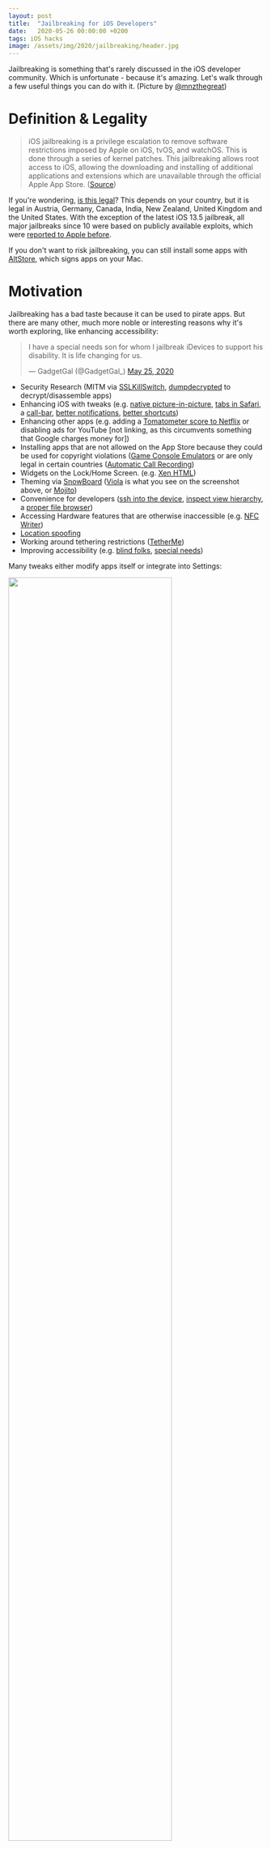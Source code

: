 ```yaml
---
layout: post
title:  "Jailbreaking for iOS Developers"
date:   2020-05-26 00:00:00 +0200
tags: iOS hacks
image: /assets/img/2020/jailbreaking/header.jpg
---
```


<style type="text/css">
div.post-content > img:first-child { width:50% !important; }
</style>

Jailbreaking is something that's rarely discussed in the iOS developer community. Which is unfortunate - because it's amazing. Let's walk through a few useful things you can do with it. (Picture by [@mnzthegreat](https://twitter.com/mnzthegreat/status/1264848209735585792))

# Definition & Legality

>iOS jailbreaking is a privilege escalation to remove software restrictions imposed by Apple on iOS, tvOS, and watchOS. This is done through a series of kernel patches. This jailbreaking allows root access to iOS, allowing the downloading and installing of additional applications and extensions which are unavailable through the official Apple App Store. ([Source](https://www.techacrobat.com/ios-12-4-unc0ver-jailbreak/))

If you're wondering, [is this legal](https://en.wikipedia.org/wiki/IOS_jailbreaking#Legality)? This depends on your country, but it is legal in Austria, Germany, Canada, India, New Zealand, United Kingdom and the United States. With the exception of the latest iOS 13.5 jailbreak, all major jailbreaks since 10 were based on publicly available exploits, which were [reported to Apple before](https://twitter.com/helthydriver/status/1265030817618767875?s=21).

If you don't want to risk jailbreaking, you can still install some apps with [AltStore](https://altstore.io/), which signs apps on your Mac.

# Motivation

Jailbreaking has a bad taste because it can be used to pirate apps. But there are many other, much more noble or interesting reasons why it's worth exploring, like enhancing accessibility:

<blockquote class="twitter-tweet" data-conversation="none"><p lang="en" dir="ltr">I have a special needs son for whom I jailbreak iDevices to support his disability. It is life changing for us.</p>&mdash; GadgetGal (@GadgetGal_) <a href="https://twitter.com/GadgetGal_/status/1264952195402723328?ref_src=twsrc%5Etfw">May 25, 2020</a></blockquote> <script async src="https://platform.twitter.com/widgets.js" charset="utf-8"></script>

- Security Research (MITM via [SSLKillSwitch](https://github.com/nabla-c0d3/ssl-kill-switch2), [dumpdecrypted](https://github.com/stefanesser/dumpdecrypted) to decrypt/disassemble apps)
- Enhancing iOS with tweaks (e.g. [native picture-in-picture](https://repo.packix.com/package/codes.rambo.ipadify/), [tabs in Safari](https://repo.twickd.com/package/com.twickd.minazuki.safari-electro-2), a [call-bar](https://www.idownloadblog.com/2019/03/06/callbar-xs-brings-everyones-favorite-phone-call-centric-jailbreak-tweak-to-ios-12/), [better notifications](https://www.idownloadblog.com/2019/02/25/notifica/), [better shortcuts](http://cydia.saurik.com/package/com.ethanrdoesmc.truecuts/))
- Enhancing other apps (e.g. adding a [Tomatometer score to Netflix](https://repo.packix.com/package/org.packix.flixenhancer/) or disabling ads for YouTube [not linking, as this circumvents something that Google charges money for])
- Installing apps that are not allowed on the App Store because they could be used for copyright violations ([Game Console Emulators](https://tweak-box.com/delta/) or are only legal in certain countries ([Automatic Call Recording](http://ioscallrecorder.com/))
- Widgets on the Lock/Home Screen. (e.g. [Xen HTML](https://xenpublic.incendo.ws/))
- Theming via [SnowBoard](https://repo.packix.com/package/com.spark.snowboard/) ([Viola](https://repo.packix.com/package/com.bousrih.viola/) is what you see on the screenshot above, or [Mojito](https://repo.packix.com/package/eu.bednarz.eyeris/))
- Convenience for developers ([ssh into the device](https://twitter.com/develobile/status/1264656302195818497?s=21), [inspect view hierarchy](https://github.com/Flipboard/FLEX), a [proper file browser](http://cydia.saurik.com/package/com.tigisoftware.filza/))
- Accessing Hardware features that are otherwise inaccessible (e.g. [NFC Writer](http://cydia.saurik.com/package/net.limneos.nfcwriterx/))
- [Location spoofing](https://www.reddit.com/r/jailbreak/comments/dzdzgg/tutorial_nepetas_relocate_guide_on_1322/)
- Working around tethering restrictions ([TetherMe](http://cydia.saurik.com/package/net.tetherme.tetherme8/))
- Improving accessibility (e.g. [blind folks](https://twitter.com/devinprater/status/1264962317609046017), [special needs](https://twitter.com/GadgetGal_/status/1264962311229333504?s=20))

Many tweaks either modify apps itself or integrate into Settings:

<img src="/assets/img/2020/jailbreaking/settings.jpg" width="80%">

Beware: some apps (like banking) might include a jailbreak detection and won't work if they detect Cydia. However this also can be circumvented with the right tweak.

# State of Jailbreaking

There has [never been a better time](https://www.wired.com/story/apple-ios-unc0ver-jailbreak/) for jailbreaking. From iOS 10-13, almost every version can be hacked, including the just-released iOS 13.5. This is also somewhat worrying, as exploits require security flaws, and we're now at a stage where exploit platforms [aren't paying for any further exploits](https://9to5mac.com/2020/05/14/zerodium-has-too-many-ios-exploits/), because they already have [too many](https://twitter.com/cBekrar/status/1260543284008456192).

Reddit maintains [a great overview](https://www.reddit.com/r/jailbreak/wiki/escapeplan/guides/jailbreakcharts#wiki_ios13.x) on the current jailbreak availability situation. The two interesting ones (as of May 2020) are:

- [checkra1n](https://checkra.in/) uses the [Checkm8 exploit](https://arstechnica.com/information-technology/2019/09/developer-of-checkm8-explains-why-idevice-jailbreak-exploit-is-a-game-changer/) - an unpatchable vulnerability in the  iOS bootrom for all devices from A5-A11 (everything up to iPhone X)

- [unc0ver](https://unc0ver.dev/), a semi-untethered jailbreak using various hacks, just updated for iOS 13.5.

Both are [semi-tethered jailbreaks](https://www.idownloadblog.com/2019/11/21/types-of-jailbreaks/). You need to re-trigger the jailbreak after a reboot to patch the kernel, so it can run unsigned code. I recommend using [AltStore](https://altstore.io/) to install the Jailbreak. ([guide](https://www.idownloadblog.com/2020/02/16/how-to-unc0ver-altstore/))

# Adding Repositories to Cydia

[Cydia](https://cydia-app.com/) is the oldest and most common alternative App Store for iOS. It's automatically installed for most jailbreaks. It is a convenient UI for the apt-get packager that it comes with it. In the earlier days you could also buy apps through Cydia, nowadays most apps are sold via 3rd-party repositories. They offer free and paid apps (via PayPal or Credit Card) and can be easily added to Cydia.

- [Packix](https://repo.packix.com/)
- [Dynastic Repo](https://repo.dynastic.co/)
- [Twickd](https://repo.twickd.com/)

Heads up: Cydia hosts many tweaks that are outdated and won't work on iOS 13 anymore. Better check [/r/jailbreak](https://www.reddit.com/r/jailbreak/) or [iDownloadBlog](https://www.idownloadblog.com/tag/jailbreak/) to find tweaks that work.

# Preserve SHSH2 Blobs

A [SHSH blob](https://en.wikipedia.org/wiki/SHSH_blob) is a small piece of data that is part of Apple's digital signature protocol for iOS restores and updates.

As of writing this post, Apple signs iOS 13.4.1 and iOS 13.5, and you can expect that they remove 13.4.1 in a few days. With saving this blob, you can downgrade at any time, without being dependent on Apple. 

![](/assets/img/2020/jailbreaking/blobsaver.png)

There are many ways how you can save these. I recommend [blobsaver](https://github.com/airsquared/blobsaver/releases), as it saves the blobs on disk, instead of relying on cloud services. Tools like [futurerestore](https://github.com/tihmstar/futurerestore) can then be used to downgrade ([read more here](https://cellularnews.com/mobile-operating-systems/how-to-downgrade-ios-using-shsh2-blobs/)). Store them - you never know when they might come in handy.

With that out of the way, let's explore what we can all do with our new superpowers:

# SSL Kill Switch

[SSLKillSwitch 2](https://github.com/nabla-c0d3/ssl-kill-switch2) is a tweak to disable SSL certificate validation on device. This is useful to see what data apps send via a MITM proxy such as [Charles](https://www.charlesproxy.com/). 

- Install PreferenceLoader (dependency) and the [Filza](https://filza.net/) (File Browser) on Cydia.
- Download the [latest version from GitHub](https://github.com/nabla-c0d3/ssl-kill-switch2/releases) (deb file).
- Open Filza, navigate to `/private/var/mobile/Library/Mobile Documents/com~apple~CloudDocs/Downloads`.
- Open the downloaded `com.nablac0d3.sslkillswitch2_0.14.deb` (or similar) and press Install.
- Respring. (Restart SpringBoard)
- Find SSLKillSwitch 2 in iOS Settings.

If you're curious how this works on a technical level, here's a [writeup for iOS 12](https://nabla-c0d3.github.io/blog/2019/05/18/ssl-kill-switch-for-ios12/), or just explore the [source on GitHub](https://github.com/nabla-c0d3/ssl-kill-switch2).

# FLEX In-App Debugging

[FLEX](https://github.com/Flipboard/FLEX) is an open-source in-app debugging and exploration tool for iOS by [@NSExceptional](https://twitter.com/NSExceptional). It's amazing what you can do with it. Want the weather background as home screen background? No problem.

{% twitter https://twitter.com/nsexceptional/status/1250353513923674114 %}

To Install, download [FLEXing](http://cydia.saurik.com/package/com.pantsthief.flexing/), reboot and then tap on the status bar to load FLEX. You can browse the classes and inspect the view hierarchy with a 3D debugger, similar to [Reveal](https://revealapp.com/). Here's Spotify:

<img src="/assets/img/2020/jailbreaking/hierarchy-spotify.png" width="80%">

Of course you can also [inspect apps written in SwiftUI](/assets/img/2020/jailbreaking/hierarchy-achelper.png), like the popular [ACHNBrowserUI](https://github.com/Dimillian/ACHNBrowserUI).

# More Useful Cydia Apps & Tweaks

- [iPadify](https://repo.packix.com/package/codes.rambo.ipadify/) — install iPad-only app such as Playgrounds, native picture-in-picture
- [Prysm](https://repo.packix.com/package/com.laughingquoll.prysm/) — a feature-rich control center for iOS
- [Revealloader](https://github.com/heardrwt/RevealLoader) — Load reveal to any app
- [TapTapFlip](https://repo.packix.com/package/com.cpdigitaldarkroom.taptapflip/) — double tap to flip the camera in the Camera app
- [Supercharge](https://www.supercharge.app/) — creating simple tweaks on the device
- [Snapper 2](https://repo.packix.com/package/com.jontelang.snapper2.packix/) — crop screenshots before taking them
- [Frida](https://frida.re/docs/ios/) — a dynamic instrumentation / code injection toolkit
- [FrontCamUnmirror](http://cydia.saurik.com/package/com.sticktron.fcum/) — self explanatory
- [CopyLog](https://repo.packix.com/package/me.tomt000.copylog/) — a powerful clipboard history manager 
- [HomePlus](https://kubadownload.com/news/homeplus-tweak/) — a home screen layout manager
- [Barmoji](https://github.com/CPDigitalDarkroom/Barmoji) and [DockX](https://kubadownload.com/news/dockx-tweak/) — add quick actions below the keyboard

Many tweaks are also open source, which is a great opportunity to learn. Check out [FLEX](https://github.com/Flipboard/FLEX), [Sleeper](https://github.com/joshuaseltzer/Sleeper) (tweaks the stock iOS alarms app), or read through the large collection at[Open-Source-Tweaks](https://github.com/LacertosusRepo/Open-Source-Tweaks).

This is by no means a complete list - see [some](https://twitter.com/iM4CH3T3/status/1264797535316709377?s=20) [inspiration](https://twitter.com/AvimanyuRoy3/status/1264346815165431809) here. Thanks to [everyone who responded to](https://twitter.com/steipete/status/1264893805700026373?s=21) my Tweet to help me collect these gems. Know a tweak I absolutely need to mention? [Hit me up on Twitter](https://twitter.com/steipete)!